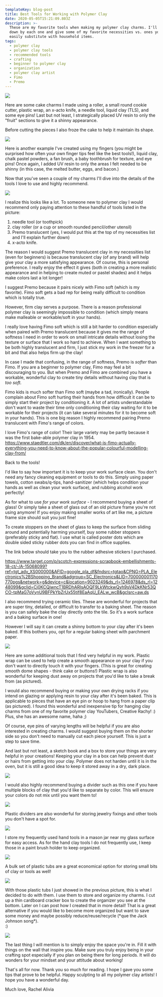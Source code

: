 ```yaml
---
templateKey: blog-post
title: Best Tools for Working with Polymer Clay
date: 2020-05-05T15:21:09.803Z
description: >-
  These are my favorite tools when making my polymer clay charms. I'll break it
  down by each one and give some of my favorite necessities vs. ones you can
  easily substitute with household items.
tags:
  - polymer clay
  - polymer clay tools
  - recommended tools
  - crafting
  - beginner to polymer clay
  - organization
  - polymer clay artist
  - Fimo
  - Premo
---
```

![](/img/watermark_2020-05-04-13-37-33.jpg)

Here are some cake charms I made using a roller, a small round cookie cutter, plastic wrap, an x-acto knife, a needle tool, liquid clay (TLS), and some eye pins! Last but not least, I strategically placed UV resin to only the "fruit" sections to give it a shinny appearance.

Before cutting the pieces I also froze the cake to help it maintain its shape.

![](/img/watermark_2020-05-04-13-33-33.jpg)

Here is another example I've created using my fingers (you might be surprised how often your own finger tips feel like the best tools!), liquid clay, chalk pastel powders, a fan brush, a baby toothbrush for texture, and eye pins! Once again, I added UV resin to only the areas I felt needed to be shinny (in this case, the melted butter, eggs, and bacon.)

Now that you've seen a couple of my charms I'll dive into the details of the tools I love to use and highly recommend. 

![](/img/20200505_110522.jpg)

I realize this looks like a lot. To someone new to polymer clay I would recommend only paying attention to these handful of tools listed in the picture: 

1. needle tool (or toothpick)
2. clay roller (or a cup or smooth rounded pencil/other utensil)
3. Premo translucent (yes, I would put this at the top of my necessities list and I'll explain further down)
4. x-acto knife. 

The reason I would suggest Premo translucent clay in my necessities list (even for beginners) is because translucent clay (of any brand) will help give your clay a more satisfying appearance. Of course, this is personal preference. I really enjoy the effect it gives (both in creating a more realistic appearance and in helping to create muted or pastel shades) and it helps make colors last a lot longer!

I suggest Premo because it pairs nicely with Fimo soft (which is my favorite). Fimo soft gets a bad rep for being really difficult to condition which is totally true. 

However, firm clay serves a purpose. There is a reason professional polymer clay is seemingly impossible to condition (which simply means make malleable or workable/soft in your hands). 

I really love having Fimo soft which is still a bit harder to condition especially when paired with Premo translucent because it gives me the range of softness I need in order to work on small intricate details without losing the texture or surface that I work so hard to achieve. When I want something to be both highly translucent and firm, I just stick my work in the freezer for a bit and that also helps firm up the clay!

In case I made that confusing, in the range of softness, Premo is *softer* than Fimo. If you are a beginner to polymer clay, Fimo may feel a bit discouraging to you. But when Premo and Fimo are combined you have a workable, wonderful clay to create tiny details without having clay that is *too soft.*

Fimo kids is much softer than Fimo soft (maybe a tad, ironically). People complain about Fimo soft hurting their hands from how difficult it can be to simply start their project by conditioning it. A lot of artists understandable don't want to waste their time only conditioning their clay waiting for it to be workable for their projects (it can take several minutes for it to become soft in your hands). This is one big reason I highly recommend pairing Premo translucent with Fimo's range of colors.

I love Fimo's range of color! Their large variety may be partly because it was the first bake-able polymer clay in 1954. <https://www.staedtler.com/dk/en/discover/what-is-fimo-actually-everything-you-need-to-know-about-the-popular-colourful-modelling-clay-from/>

Back to the tools!

I'd like to say how important it is to keep your work surface clean. You don't need any fancy cleaning equipment or tools to do this. Simply using paper towels, cotton swabs/q-tips, hand-sanitizer (which helps condition your hands as well as clean your work surface), and rubbing alcohol work perfectly!

As for what to use *for your work surface -* I recommend buying a sheet of glass! Or simply take a sheet of glass out of an old picture frame you're not using anymore! If you enjoy making smaller works of art like me, a picture frame size should suit you just fine!

To create stoppers on the sheet of glass to keep the surface from sliding around and potentially harming yourself, buy some rubber stoppers (preferably sticky and flat). I use what is called poster dots which are double sided sticky rubber dots you can find in office supplies. 

The link below should take you to the rubber adhesive stickers I purchased.

<https://www.target.com/p/scotch-expressions-scrapbook-embellishments-18-ct/-/A-15068099?ref=tgt_adv_XS000000&AFID=google_pla_df&fndsrc=tgtao&CPNG=PLA_Electronics%2BShopping_Brand&adgroup=SC_Electronics&LID=700000001170770pgs&network=g&device=c&location=9023249&ds_rl=1246978&ds_rl=1248099&gclid=Cj0KCQjwncT1BRDhARIsAOQF9LkWtckwQyh9sV4DkKNr53QCO-tpMaG7oVynU9BFPkYbZrUx55tif8EaAqU_EALw_wcB&gclsrc=aw.ds>



I also recommend trying ceramic tiles. These are wonderful for projects that are super tiny, detailed, or difficult to transfer to a baking sheet. The reason is you can safely bake the clay directly onto the tile. So it's a work surface and a baking surface in one!

However I will say it can create a shinny bottom to your clay after it's been baked. If this bothers you, opt for a regular baking sheet with parchment paper.

![](/img/20200505_113100.jpg)

Here are some additional tools that I find very helpful in my work. Plastic wrap can be used to help create a smooth appearance on your clay if you don't want to directly touch it with your fingers. (This is great for creating smooth dome shapes - think cake or buttons!) Plastic wrap is also wonderful for keeping dust away on projects that you'd like to take a break from (as pictured).

I would also recommend buying or making your own drying racks if you intend on glazing or applying resin to your clay after it's been baked. This is applicable to pieces that have an eye pin or hoop to hang from a paper clip (as pictured). I found this wonderful and inexpensive tip for hanging clay charms from one of my favorite polymer clay YouTubers, Creative Rachy! :) Plus, she has an awesome name, haha ;)

Of course, eye pins of varying lengths will be helpful if you are also interested in creating charms. I would suggest buying them on the shorter side so you don't need to manually cut each piece yourself. This is just a step to save time.

And last but not least, a sketch book and a box to store your things are very helpful in your creations! Keeping your clay in a box can help prevent dust or hairs from getting into your clay. Polymer does not harden until it is in the oven, but it is still a good idea to keep it stored away in a dry, dark place.

![](/img/20200505_111437.jpg)

I would also highly recommend buying a divider such as this one if you have multiple blocks of clay that you'd like to separate by color. This will ensure your colors do not mix until you want them to!

![](/img/20200505_111451.jpg)

Plastic dividers are also wonderful for storing jewelry fixings and other tools you don't have a spot for.

![](/img/20200505_111519.jpg)

I store my frequently used hand tools in a mason jar near my glass surface for easy access. As for the hand clay tools I do not frequently use, I keep those in a paint brush holder to keep organized. 

![](/img/20200505_111203.jpg)

A bulk set of plastic tubs are a great economical option for storing small bits of clay or tools as well!

![](/img/20200429_201203.jpg)

With those plastic tubs I just showed in the previous picture, this is what I decided to do with them. I use them to store and organize my charms. I cut up a thin cardboard cracker box to create the organizer you see at the bottom. Later on I can post how I created that in more detail! That is a great alternative if you would like to become more organized but want to save some money and maybe possibly reduce/reuse/recycle (\*que the Jack Johnson song\*).\
:)

![](/img/20200505_111630.jpg)

The last thing I will mention is to simply enjoy the space you're in. Fill it with things on the wall that inspire you. Make sure you truly enjoy being in your crafting spot especially if you plan on being there for long periods. It will do wonders for your mindset and your attitude about working!

That's all for now. Thank you so much for reading. I hope I gave you some tips that prove to be helpful. Happy sculpting to all my polymer clay artists! I hope you have a wonderful day.

Much love, Rachel Alivia